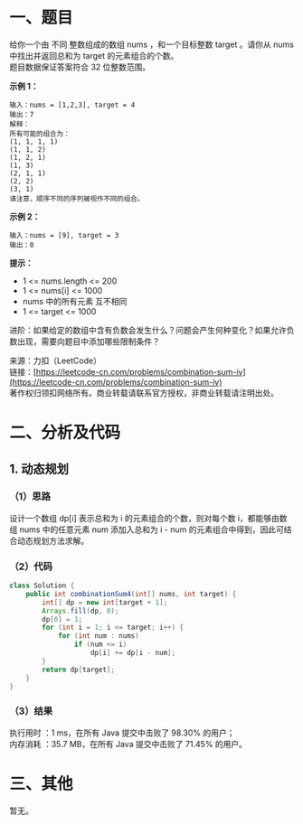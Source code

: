 # 一、题目
给你一个由 不同 整数组成的数组 nums ，和一个目标整数 target 。请你从 nums 中找出并返回总和为 target 的元素组合的个数。        
题目数据保证答案符合 32 位整数范围。      
     
**示例 1：**      
```
输入：nums = [1,2,3], target = 4
输出：7
解释：
所有可能的组合为：
(1, 1, 1, 1)
(1, 1, 2)
(1, 2, 1)
(1, 3)
(2, 1, 1)
(2, 2)
(3, 1)
请注意，顺序不同的序列被视作不同的组合。
```
**示例 2：**      
```
输入：nums = [9], target = 3
输出：0
```
**提示：**     
- 1 <= nums.length <= 200
- 1 <= nums[i] <= 1000
- nums 中的所有元素 互不相同
- 1 <= target <= 1000
       
       
进阶：如果给定的数组中含有负数会发生什么？问题会产生何种变化？如果允许负数出现，需要向题目中添加哪些限制条件？      
     
来源：力扣（LeetCode）       
链接：[https://leetcode-cn.com/problems/combination-sum-iv](https://leetcode-cn.com/problems/combination-sum-iv)       
著作权归领扣网络所有。商业转载请联系官方授权，非商业转载请注明出处。       
# 二、分析及代码    
## 1. 动态规划
### （1）思路
设计一个数组 dp[i] 表示总和为 i 的元素组合的个数，则对每个数 i，都能够由数组 nums 中的任意元素 num 添加入总和为 i - num 的元素组合中得到，因此可结合动态规划方法求解。     
### （2）代码
```java
class Solution {
    public int combinationSum4(int[] nums, int target) {
        int[] dp = new int[target + 1];
        Arrays.fill(dp, 0);
        dp[0] = 1;
        for (int i = 1; i <= target; i++) {
            for (int num : nums) 
                if (num <= i)
                    dp[i] += dp[i - num];
        }
        return dp[target];
    }
}
```
### （3）结果
执行用时 ：1 ms，在所有 Java 提交中击败了 98.30% 的用户；    
内存消耗 ：35.7 MB，在所有 Java 提交中击败了 71.45% 的用户。      
# 三、其他
暂无。  
